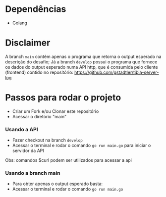 # Dependências
- Golang

# Disclaimer
A branch ```main``` contém apenas o programa que retorna o output esperado na descrição do desafio;
Já a branch ```develop``` possui o programa que fornece os dados do output esperado numa API http, que é consumida pelo
cliente (frontend) contido no repositório: https://github.com/gstadtler/tibia-server-log

# Passos para rodar o projeto
- Criar um Fork e/ou Clonar este repositório
- Acessar o diretório "main" 

### Usando a API
- Fazer checkout na branch ```develop```
- Acessar o terminal e rodar o comando ```go run main.go``` para iniciar o servidor da API

Obs: comandos $curl podem ser utilizados para acessar a api

### Usando a branch main 
- Para obter apenas o output esperado basta:
- Acessar o terminal e rodar o comando ```go run main.go```
